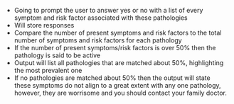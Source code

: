- Going to prompt the user to answer yes or no with a list of every symptom and risk factor associated with these pathologies
- Will store responses
- Compare the number of present symptoms and risk factors to the total number of symptoms and risk factors for each pathology
- If the number of present symptoms/risk factors is over 50% then the pathology is said to be active
- Output will list all pathologies that are matched about 50%, highlighting the most prevalent one
- If no pathologies are matched about 50% then the output will state these symptoms do not align to a great extent with any one pathology, however, they are worrisome and you should contact your family doctor.
